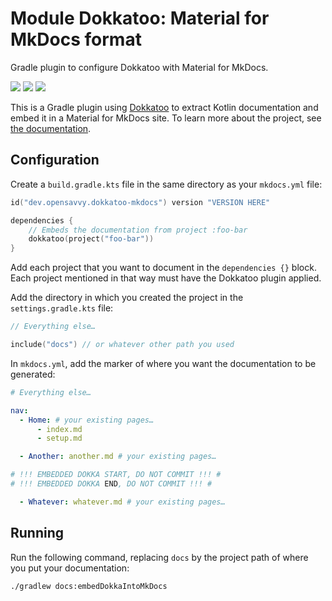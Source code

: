 # Module Dokkatoo: Material for MkDocs format

Gradle plugin to configure Dokkatoo with Material for MkDocs.

<a href="https://search.maven.org/search?q=g:%22dev.opensavvy.dokka.mkdocs%22%20AND%20a:%22dokkatoo-mkdocs%22"><img src="https://img.shields.io/maven-central/v/dev.opensavvy.dokka.mkdocs/dokkatoo-mkdocs.svg?label=Maven%20Central"></a>
<a href="https://opensavvy.dev/open-source/stability.html"><img src="https://badgen.net/static/Stability/alpha/purple"></a>
<a href="https://javadoc.io/doc/dev.opensavvy.dokka.mkdocs/dokkatoo-mkdocs"><img src="https://badgen.net/static/Other%20versions/javadoc.io/blue"></a>

This is a Gradle plugin using [Dokkatoo](https://github.com/adamko-dev/dokkatoo) to extract Kotlin documentation and embed it in a Material for MkDocs site. To learn more about the project, see [the documentation](https://opensavvy.gitlab.io/automation/dokka-material-mkdocs/docs/).

## Configuration

Create a `build.gradle.kts` file in the same directory as your `mkdocs.yml` file:
```kotlin
id("dev.opensavvy.dokkatoo-mkdocs") version "VERSION HERE" 

dependencies {
    // Embeds the documentation from project :foo-bar
    dokkatoo(project("foo-bar"))
}
```

Add each project that you want to document in the `dependencies {}` block. Each project mentioned in that way must have the Dokkatoo plugin applied.

Add the directory in which you created the project in the `settings.gradle.kts` file:
```kotlin
// Everything else…

include("docs") // or whatever other path you used
```

In `mkdocs.yml`, add the marker of where you want the documentation to be generated:
```yaml
# Everything else…

nav:
  - Home: # your existing pages…
      - index.md
      - setup.md

  - Another: another.md # your existing pages…

# !!! EMBEDDED DOKKA START, DO NOT COMMIT !!! #
# !!! EMBEDDED DOKKA END, DO NOT COMMIT !!! #

  - Whatever: whatever.md # your existing pages…
```

## Running

Run the following command, replacing `docs` by the project path of where you put your documentation:
```shell
./gradlew docs:embedDokkaIntoMkDocs
```
